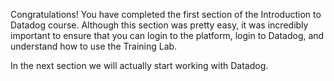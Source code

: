 Congratulations! You have completed the first section of the Introduction to Datadog course. Although this section was pretty easy, it was incredibly important to ensure that you can login to the platform, login to Datadog, and understand how to use the Training Lab.

In the next section we will actually start working with Datadog.
